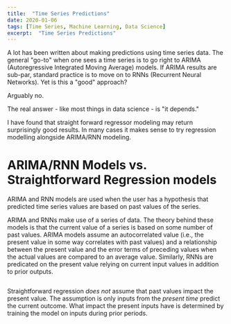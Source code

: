 ```yaml
---
title:  "Time Series Predictions"
date: 2020-01-06
tags: [Time Series, Machine Learning, Data Science]
excerpt:  "Time Series Predictions"
---
```


A lot has been written about making predictions using time series data.  The general "go-to" when one sees a time series is to go right to ARIMA (Autoregressive Integrated Moving Average) models.  If ARIMA results are sub-par, standard practice is to move on to RNNs (Recurrent Neural Networks).  Yet is this a "good" approach?  

Arguably no.

The real answer - like most things in data science - is "it depends."

I have found that straight forward regressor modeling may return surprisingly good results.  In many cases it makes sense to try regression modelling alongside ARIMA/RNN modeling.

# ARIMA/RNN Models vs. Straightforward Regression models

ARIMA and RNN models are used when the user has a hypothesis that predicted time series values are based on past values of the series.  

ARIMA and RNNs make use of a series of data.  The theory behind these models is that the current value of a series is based on some number of past values.  ARIMA models assume an autocorrelated value (i.e., the present value in some way correlates with past values) and a relationship between the present value and the error terms of preceding values when the actual values are compared to an average value.  Similarly, RNNs are predicated on the present value relying on current input values in addition to prior outputs.

<img src="{{site.url}}{{ site.baseurl }}/images/timeseries/ARIMA-formula.jpeg" alt="">

Straightforward regression *does not* assume that past values impact the present value.   The assumption is only inputs from the *present time* predict the current outcome.  What impact the present inputs have is determined by training the model on inputs during prior periods.  
